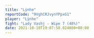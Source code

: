 ```yaml
---
title: "Lÿnhe"
reportCode: "9VghCRJvynYPpxG1"
player: "Lÿnhe"
fight: "Lady Vashj - Wipe 7 (48%)"
date: 2021-10-10T19:07:58.024000+00:00
---
```

